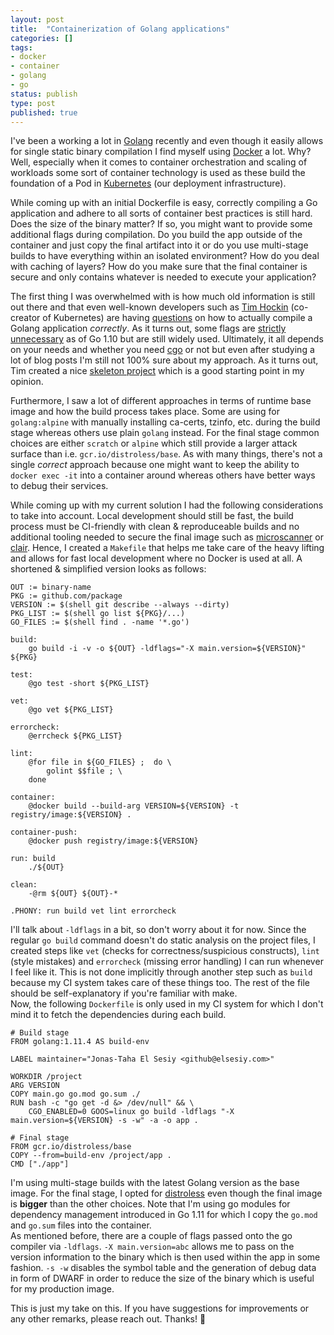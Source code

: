 ```yaml
---
layout: post
title:  "Containerization of Golang applications"
categories: []
tags:
- docker
- container
- golang
- go
status: publish
type: post
published: true
---
```

I've been a working a lot in [Golang][golang] recently and even though it easily allows for single static binary compilation I find myself using [Docker][docker] a lot. Why? Well, especially when it comes to container orchestration and scaling of workloads some sort of container technology is used as these build the foundation of a Pod in [Kubernetes][k8s] (our deployment infrastructure).

While coming up with an initial Dockerfile is easy, correctly compiling a Go application and adhere to all sorts of container best practices is still hard. Does the size of the binary matter? If so, you might want to provide some additional flags during compilation. 
Do you build the app outside of the container and just copy the final artifact into it or do you use multi-stage builds to have everything within an isolated environment? How do you deal with caching of layers? How do you make sure that the final container is secure and only contains whatever is needed to execute your application? 
<!--more-->
The first thing I was overwhelmed with is how much old information is still out there and that even well-known developers such as [Tim Hockin][thockin-web] (co-creator of Kubernetes) are having [questions][thockin-twitter] on how to actually compile a Golang application *correctly*. As it turns out, some flags are [strictly unnecessary][gp-installsuffix] as of Go 1.10 but are still widely used. Ultimately, it all depends on your needs and whether you need [cgo][cgo] or not but even after studying a lot of blog posts I'm still not 100% sure about my approach. As it turns out, Tim created a nice [skeleton project][gh-go-build-template] which is a good starting point in my opinion.

Furthermore, I saw a lot of different approaches in terms of runtime base image and how the build process takes place. Some are using for `golang:alpine` with manually installing ca-certs, tzinfo, etc. during the build stage whereas others use plain `golang` instead. For the final stage common choices are either `scratch` or `alpine` which still provide a larger attack surface than i.e. `gcr.io/distroless/base`. As with many things, there's not a single *correct* approach because one might want to keep the ability to `docker exec -it` into a container around whereas others have better ways to debug their services.

While coming up with my current solution I had the following considerations to take into account. Local development should still be fast, the build process must be CI-friendly with clean & reproduceable builds and no additional tooling needed to secure the final image such as [microscanner][microscanner] or [clair][clair]. Hence, I created a `Makefile` that helps me take care of the heavy lifting and allows for fast local development where no Docker is used at all. A shortened & simplified version looks as follows:

```make
OUT := binary-name
PKG := github.com/package
VERSION := $(shell git describe --always --dirty)
PKG_LIST := $(shell go list ${PKG}/...)
GO_FILES := $(shell find . -name '*.go')

build:
	go build -i -v -o ${OUT} -ldflags="-X main.version=${VERSION}" ${PKG}

test:
	@go test -short ${PKG_LIST}

vet:
	@go vet ${PKG_LIST}

errorcheck:
	@errcheck ${PKG_LIST}

lint:
	@for file in ${GO_FILES} ;  do \
		golint $$file ; \
	done

container:
	@docker build --build-arg VERSION=${VERSION} -t registry/image:${VERSION} .

container-push:
	@docker push registry/image:${VERSION}

run: build
	./${OUT}

clean:
	-@rm ${OUT} ${OUT}-*

.PHONY: run build vet lint errorcheck
```

I'll talk about `-ldflags` in a bit, so don't worry about it for now. Since the regular `go build` command doesn't do static analysis on the project files, I created steps like `vet` (checks for correctness/suspicious constructs), `lint` (style mistakes) and `errorcheck` (missing error handling) I can run whenever I feel like it. This is not done implicitly through another step such as `build` because my CI system takes care of these things too. The rest of the file should be self-explanatory if you're familiar with make.  
Now, the following `Dockerfile` is only used in my CI system for which I don't mind it to fetch the dependencies during each build.

```docker
# Build stage
FROM golang:1.11.4 AS build-env

LABEL maintainer="Jonas-Taha El Sesiy <github@elsesiy.com>"

WORKDIR /project
ARG VERSION
COPY main.go go.mod go.sum ./
RUN bash -c "go get -d &> /dev/null" && \
    CGO_ENABLED=0 GOOS=linux go build -ldflags "-X main.version=${VERSION} -s -w" -a -o app .

# Final stage
FROM gcr.io/distroless/base
COPY --from=build-env /project/app .
CMD ["./app"]
```

I'm using multi-stage builds with the latest Golang version as the base image. For the final stage, I opted for [distroless][why-distroless] even though the final image is **bigger** than the other choices. Note that I'm using go modules for dependency management introduced in Go 1.11 for which I copy the `go.mod` and `go.sum` files into the container.  
As mentioned before, there are a couple of flags passed onto the go compiler via `-ldflags`. `-X main.version=abc` allows me to pass on the version information to the binary which is then used within the app in some fashion. `-s -w` disables the symbol table and the generation of debug data in form of DWARF in order to reduce the size of the binary which is useful for my production image.

This is just my take on this. If you have suggestions for improvements or any other remarks, please reach out. Thanks! :wave:

[golang]: https://golang.org/
[docker]: https://www.docker.com/
[k8s]: https://kubernetes.io/
[thockin-web]: http://www.hockin.org/~thockin/
[thockin-twitter]: https://twitter.com/thockin/status/758814480931229697?lang=en
[cgo]: https://golang.org/cmd/cgo/
[gh-go-build-template]: https://github.com/thockin/go-build-template
[gp-installsuffix]: https://plus.google.com/117192131596509381660/posts/eNnNePihYnK
[microscanner]: https://github.com/aquasecurity/microscanner
[clair]: https://github.com/coreos/clair
[why-distroless]: https://github.com/GoogleContainerTools/distroless#why-should-i-use-distroless-images
